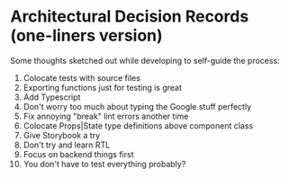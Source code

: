 # Architectural Decision Records (one-liners version)

Some thoughts sketched out while developing to self-guide the process:

1. Colocate tests with source files
2. Exporting functions just for testing is great
3. Add Typescript
4. Don't worry too much about typing the Google stuff perfectly
5. Fix annoying "break" lint errors another time
6. Colocate Props|State type definitions above component class
7. Give Storybook a try
8. Don't try and learn RTL
9. Focus on backend things first
10. You don't have to test everything probably?
